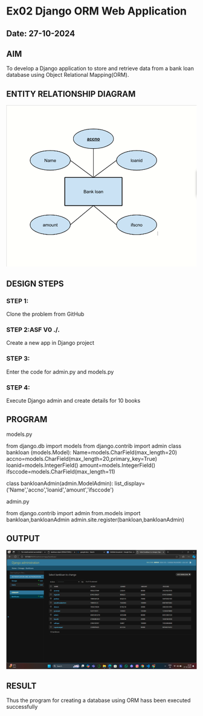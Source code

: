 # Ex02 Django ORM Web Application
## Date: 27-10-2024

## AIM
To develop a Django application to store and retrieve data from a bank loan database using Object Relational Mapping(ORM).

## ENTITY RELATIONSHIP DIAGRAM
![alt text](<Screenshot (11).png>)

## DESIGN STEPS

### STEP 1:
Clone the problem from GitHub

### STEP 2:ASF V0   ./.


Create a new app in Django project

### STEP 3:
Enter the code for admin.py and models.py

### STEP 4:
Execute Django admin and create details for 10 books

## PROGRAM
models.py

from django.db import models
from django.contrib import admin
class bankloan (models.Model):
    Name=models.CharField(max_length=20)
    accno=models.CharField(max_length=20,primary_key=True)
    loanid=models.IntegerField()
    amount=models.IntegerField()
    ifsccode=models.CharField(max_length=11)

class bankloanAdmin(admin.ModelAdmin):
        list_display=('Name','accno','loanid','amount','ifsccode')

admin.py

from django.contrib import admin
from.models import bankloan,bankloanAdmin
admin.site.register(bankloan,bankloanAdmin)

## OUTPUT

![alt text](<Screenshot (12).png>)


## RESULT
Thus the program for creating a database using ORM hass been executed successfully
